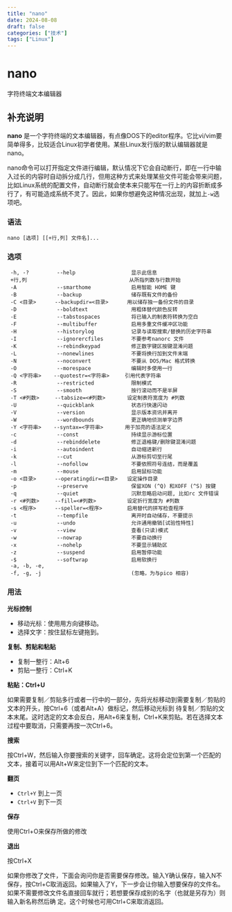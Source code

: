 ```yaml
---
title: "nano"
date: 2024-08-08
draft: false
categories: ["技术"]
tags: ["Linux"]
---
```

nano
===

字符终端文本编辑器

## 补充说明

**nano** 是一个字符终端的文本编辑器，有点像DOS下的editor程序。它比vi/vim要简单得多，比较适合Linux初学者使用。某些Linux发行版的默认编辑器就是nano。

nano命令可以打开指定文件进行编辑，默认情况下它会自动断行，即在一行中输入过长的内容时自动拆分成几行，但用这种方式来处理某些文件可能会带来问题，比如Linux系统的配置文件，自动断行就会使本来只能写在一行上的内容折断成多行了，有可能造成系统不灵了。因此，如果你想避免这种情况出现，就加上`-w`选项吧。

###  语法

```shell
nano [选项] [[+行,列] 文件名]...
```

###  选项

```shell
 -h, -?         --help                  显示此信息
 +行,列                                 从所指列数与行数开始
 -A             --smarthome             启用智能 HOME 键
 -B             --backup                储存既有文件的备份
 -C <目录>      --backupdir=<目录>      用以储存独一备份文件的目录
 -D             --boldtext              用粗体替代颜色反转
 -E             --tabstospaces          将已输入的制表符转换为空白
 -F             --multibuffer           启用多重文件缓冲区功能
 -H             --historylog            记录与读取搜索/替换的历史字符串
 -I             --ignorercfiles         不要参考nanorc 文件
 -K             --rebindkeypad          修正数字键区按键混淆问题
 -L             --nonewlines            不要将换行加到文件末端
 -N             --noconvert             不要从 DOS/Mac 格式转换
 -O             --morespace             编辑时多使用一行
 -Q <字符串>    --quotestr=<字符串>     引用代表字符串
 -R             --restricted            限制模式
 -S             --smooth                按行滚动而不是半屏
 -T <#列数>     --tabsize=<#列数>       设定制表符宽度为 #列数
 -U             --quickblank            状态行快速闪动
 -V             --version               显示版本资讯并离开
 -W             --wordbounds            更正确地侦测单字边界
 -Y <字符串>    --syntax=<字符串>       用于加亮的语法定义
 -c             --const                 持续显示游标位置
 -d             --rebinddelete          修正退格键/删除键混淆问题
 -i             --autoindent            自动缩进新行
 -k             --cut                   从游标剪切至行尾
 -l             --nofollow              不要依照符号连结，而是覆盖
 -m             --mouse                 启用鼠标功能
 -o <目录>      --operatingdir=<目录>   设定操作目录
 -p             --preserve              保留XON (^Q) 和XOFF (^S) 按键
 -q             --quiet                 沉默忽略启动问题, 比如rc 文件错误
 -r <#列数>     --fill=<#列数>          设定折行宽度为 #列数
 -s <程序>      --speller=<程序>        启用替代的拼写检查程序
 -t             --tempfile              离开时自动储存，不要提示
 -u             --undo                  允许通用撤销[试验性特性]
 -v             --view                  查看(只读)模式
 -w             --nowrap                不要自动换行
 -x             --nohelp                不要显示辅助区
 -z             --suspend               启用暂停功能
 -$             --softwrap              启用软换行
 -a, -b, -e,
 -f, -g, -j                             (忽略，为与pico 相容)
```

###  用法

**光标控制** 

* 移动光标：使用用方向键移动。
* 选择文字：按住鼠标左键拖到。

**复制、剪贴和粘贴** 

* 复制一整行：Alt+6
* 剪贴一整行：Ctrl+K

**粘贴：Ctrl+U** 

如果需要复制／剪贴多行或者一行中的一部分，先将光标移动到需要复制／剪贴的文本的开头，按Ctrl+6（或者Alt+A）做标记，然后移动光标到 待复制／剪贴的文本末尾。这时选定的文本会反白，用Alt+6来复制，Ctrl+K来剪贴。若在选择文本过程中要取消，只需要再按一次Ctrl+6。

**搜索** 

按Ctrl+W，然后输入你要搜索的关键字，回车确定。这将会定位到第一个匹配的文本，接着可以用Alt+W来定位到下一个匹配的文本。

**翻页** 

* `Ctrl+Y` 到上一页
* `Ctrl+V` 到下一页

**保存** 

使用Ctrl+O来保存所做的修改

**退出** 

按Ctrl+X

如果你修改了文件，下面会询问你是否需要保存修改。输入Y确认保存，输入N不保存，按Ctrl+C取消返回。如果输入了Y，下一步会让你输入想要保存的文件名。如果不需要修改文件名直接回车就行；若想要保存成别的名字（也就是另存为）则输入新名称然后确 定。这个时候也可用Ctrl+C来取消返回。


